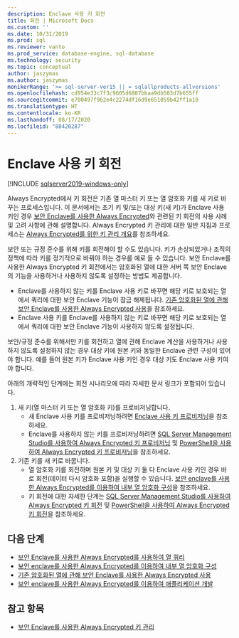 ```yaml
---
description: Enclave 사용 키 회전
title: 회전 | Microsoft Docs
ms.custom: ''
ms.date: 10/31/2019
ms.prod: sql
ms.reviewer: vanto
ms.prod_service: database-engine, sql-database
ms.technology: security
ms.topic: conceptual
author: jaszymas
ms.author: jaszymas
monikerRange: '>= sql-server-ver15 || = sqlallproducts-allversions'
ms.openlocfilehash: cd954e33c7f3c9605d6887bbaa9db503d7b655ff
ms.sourcegitcommit: e700497f962e4c2274df16d9e651059b42ff1a10
ms.translationtype: HT
ms.contentlocale: ko-KR
ms.lasthandoff: 08/17/2020
ms.locfileid: "88420287"
---
```

# <a name="rotate-enclave-enabled-keys"></a>Enclave 사용 키 회전
[!INCLUDE [sqlserver2019-windows-only](../../../includes/applies-to-version/sqlserver2019-windows-only.md)]

Always Encrypted에서 키 회전은 기존 열 마스터 키 또는 열 암호화 키를 새 키로 바꾸는 프로세스입니다. 이 문서에서는 초기 키 및/또는 대상 키(새 키)가 Enclave 사용 키인 경우 [보안 Enclave를 사용한 Always Encrypted](always-encrypted-enclaves.md)와 관련된 키 회전의 사용 사례 및 고려 사항에 관해 설명합니다. Always Encrypted 키 관리에 대한 일반 지침과 프로세스는 [Always Encrypted를 위한 키 관리 개요](overview-of-key-management-for-always-encrypted.md)를 참조하세요. 

보안 또는 규정 준수를 위해 키를 회전해야 할 수도 있습니다. 키가 손상되었거나 조직의 정책에 따라 키를 정기적으로 바꿔야 하는 경우를 예로 들 수 있습니다. 보안 Enclave를 사용한 Always Encrypted 키 회전에서는 암호화된 열에 대한 서버 쪽 보안 Enclave의 기능을 사용하거나 사용하지 않도록 설정하는 방법도 제공합니다.
- Enclave를 사용하지 않는 키를 Enclave 사용 키로 바꾸면 해당 키로 보호되는 열에서 쿼리에 대한 보안 Enclave 기능이 잠금 해제됩니다. [기존 암호화된 열에 관해 보안 Enclave를 사용한 Always Encrypted 사용](always-encrypted-enclaves-enable-for-encrypted-columns.md)을 참조하세요.
 - Enclave 사용 키를 Enclave를 사용하지 않는 키로 바꾸면 해당 키로 보호되는 열에서 쿼리에 대한 보안 Enclave 기능이 사용하지 않도록 설정됩니다.

보안/규정 준수를 위해서만 키를 회전하고 열에 관해 Enclave 계산을 사용하거나 사용하지 않도록 설정하지 않는 경우 대상 키에 원본 키와 동일한 Enclave 관련 구성이 있어야 합니다. 예를 들어 원본 키가 Enclave 사용 키인 경우 대상 키도 Enclave 사용 키여야 합니다.

아래의 개략적인 단계에는 회전 시나리오에 따라 자세한 문서 링크가 포함되어 있습니다.

1. 새 키(열 마스터 키 또는 열 암호화 키)를 프로비저닝합니다.
    - 새 Enclave 사용 키를 프로비저닝하려면 [Enclave 사용 키 프로비저닝](always-encrypted-enclaves-provision-keys.md)을 참조하세요.
    - Enclave를 사용하지 않는 키를 프로비저닝하려면 [SQL Server Management Studio를 사용하여 Always Encrypted 키 프로비저닝](configure-always-encrypted-keys-using-ssms.md) 및 [PowerShell을 사용하여 Always Encrypted 키 프로비저닝](configure-always-encrypted-keys-using-powershell.md)을 참조하세요.
2. 기존 키를 새 키로 바꿉니다.
    - 열 암호화 키를 회전하며 원본 키 및 대상 키 둘 다 Enclave 사용 키인 경우 바로 회전(데이터 다시 암호화 포함)을 실행할 수 있습니다. [보안 enclave를 사용한 Always Encrypted를 이용하여 내부 열 암호화 구성](always-encrypted-enclaves-configure-encryption.md)을 참조하세요.
    - 키 회전에 대한 자세한 단계는 [SQL Server Management Studio를 사용하여 Always Encrypted 키 회전](rotate-always-encrypted-keys-using-ssms.md) 및 [PowerShell을 사용하여 Always Encrypted 키 회전](rotate-always-encrypted-keys-using-powershell.md)을 참조하세요.

    
## <a name="next-steps"></a>다음 단계
- [보안 Enclave를 사용한 Always Encrypted를 사용하여 열 쿼리](always-encrypted-enclaves-query-columns.md)
- [보안 enclave를 사용한 Always Encrypted를 이용하여 내부 열 암호화 구성](always-encrypted-enclaves-configure-encryption.md)
- [기존 암호화된 열에 관해 보안 Enclave를 사용한 Always Encrypted 사용](always-encrypted-enclaves-enable-for-encrypted-columns.md)
- [보안 enclave를 사용한 Always Encrypted를 이용하여 애플리케이션 개발](always-encrypted-enclaves-client-development.md)  

## <a name="see-also"></a>참고 항목  
- [보안 Enclave를 사용한 Always Encrypted 키 관리](always-encrypted-enclaves-manage-keys.md)

